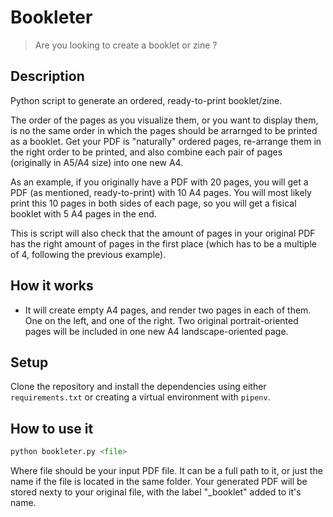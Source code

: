 # Bookleter

> Are you looking to create a booklet or zine ?

## Description

Python script to generate an ordered, ready-to-print booklet/zine.

The order of the pages as you visualize them, or you want to display them, is no the same order in which the pages should be arrarnged to be printed as a booklet. Get your PDF is "naturally" ordered pages, re-arrange them in the right order to be printed, and also combine each pair of pages (originally in A5/A4 size) into one new A4.

As an example, if you originally have a PDF with 20 pages, you will get a PDF (as mentioned, ready-to-print) with 10 A4 pages. You will most likely print this 10 pages in both sides of each page, so you will get a fisical booklet with 5 A4 pages in the end.

This is script will also check that the amount of pages in your original PDF has the right amount of pages in the first place (which has to be a multiple of 4, following the previous example).

## How it works

- It will create empty A4 pages, and render two pages in each of them. One on the left, and one of the right. Two original portrait-oriented pages will be included in one new A4 landscape-oriented page.

## Setup

Clone the repository and install the dependencies using either `requirements.txt` or creating a virtual environment with `pipenv`.
## How to use it

```python
python bookleter.py <file>
```

Where file should be your input PDF file. It can be a full path to it, or just the name if the file is located in the same folder.
Your generated PDF will be stored nexty to your original file, with the label "_booklet" added to it's name.

